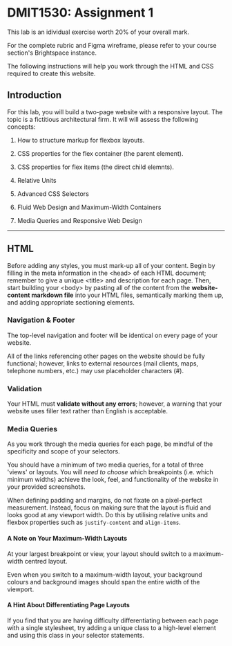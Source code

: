 # DMIT1530: Assignment 1

This lab is an idividual exercise worth 20% of your overall mark. 

For the complete rubric and Figma wireframe, please refer to your course section's Brightspace instance. 

The following instructions will help you work through the HTML and CSS required to create this website.

## Introduction

For this lab, you will build a two-page website with a responsive layout. The topic is a fictitious architectural firm. It will will assess the following concepts:

1. How to structure markup for flexbox layouts. 

2. CSS properties for the flex container (the parent element).

3. CSS properties for flex items (the direct child elemnts).

4. Relative Units

5. Advanced CSS Selectors

6. Fluid Web Design and Maximum-Width Containers

7. Media Queries and Responsive Web Design

---

## HTML

Before adding any styles, you must mark-up all of your content. Begin by filling in the meta information in the &lt;head&gt; of each HTML document; remember to give a unique &lt;title&gt; and description for each page. Then, start building your &lt;body&gt; by pasting all of the content from the **website-content markdown file** into your HTML files, semantically marking them up, and adding appropriate sectioning elements.


### Navigation & Footer

The top-level navigation and footer will be identical on every page of your website. 

All of the links referencing other pages on the website should be fully functional; however, links to external resources (mail clients, maps, telephone numbers, etc.) may use placeholder characters (#).


### Validation

Your HTML must **validate without any errors**; however, a warning that your website uses filler text rather than English is acceptable.


### Media Queries

As you work through the media queries for each page, be mindful of the specificity and scope of your selectors.

You should have a minimum of two media queries, for a total of three 'views' or layouts. You will *need to choose* which breakpoints (i.e. which minimum widths) achieve the look, feel, and functionality of the website in your provided screenshots. 

When defining padding and margins, do not fixate on a pixel-perfect measurement. Instead, focus on making sure that the layout is fluid and looks good at any viewport width. Do this by utilising relative units and flexbox properties such as ``justify-content`` and ``align-items``.


#### A Note on Your Maximum-Width Layouts

At your largest breakpoint or view, your layout should switch to a maximum-width centred layout.

Even when you switch to a maximum-width layout, your background colours and background images should span the entire width of the viewport. 


#### A Hint About Differentiating Page Layouts

If you find that you are having difficulty differentiating between each page with a single stylesheet, try adding a unique class to a high-level element and using this class in your selector statements. 